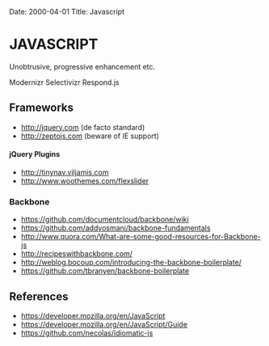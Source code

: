 Date: 2000-04-01
Title: Javascript

# JAVASCRIPT
Unobtrusive, progressive enhancement etc.

Modernizr
Selectivizr
Respond.js

## Frameworks
- http://jquery.com (de facto standard)
- http://zeptojs.com (beware of IE support)

#### jQuery Plugins
- http://tinynav.viljamis.com
- http://www.woothemes.com/flexslider

### Backbone
- https://github.com/documentcloud/backbone/wiki
- https://github.com/addyosmani/backbone-fundamentals
- http://www.quora.com/What-are-some-good-resources-for-Backbone-js
- http://recipeswithbackbone.com/
- http://weblog.bocoup.com/introducing-the-backbone-boilerplate/
- https://github.com/tbranyen/backbone-boilerplate


## References
- https://developer.mozilla.org/en/JavaScript
- https://developer.mozilla.org/en/JavaScript/Guide
- https://github.com/necolas/idiomatic-js